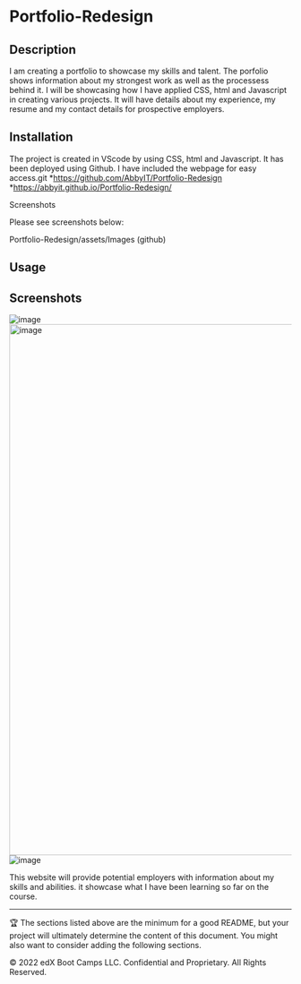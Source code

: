 # Portfolio-Redesign

## Description 

I am creating a portfolio to showcase my skills and talent. The porfolio shows information about my strongest work as well as the processess behind it. I will be showcasing how I have applied CSS, html and Javascript in creating various projects. It will have details about my experience, my resume and my contact details for prospective employers. 



## Installation

The project is created in VScode by using CSS, html and Javascript. It has been deployed using Github. I have included the webpage for easy access.git
*https://github.com/AbbyIT/Portfolio-Redesign  
*https://abbyit.github.io/Portfolio-Redesign/


Screenshots

Please see screenshots below: 

Portfolio-Redesign/assets/Images (github)

## Usage 


## Screenshots

![image](https://user-images.githubusercontent.com/117487886/222940160-beaa9f3c-e176-40eb-9b54-d569a0a5e805.png)
<img width="949" alt="image" src="https://user-images.githubusercontent.com/117487886/222940183-edc5d477-e5ed-44a4-9551-40c0d48bf882.png">
![image](https://user-images.githubusercontent.com/117487886/222940139-4d0a323d-aa1c-4690-8c38-6c239b73857b.png)



This website will provide potential employers with information about my skills and abilities. it showcase what I have been learning so far on the course.

---

🏆 The sections listed above are the minimum for a good README, but your project will ultimately determine the content of this document. You might also want to consider adding the following sections.


© 2022 edX Boot Camps LLC. Confidential and Proprietary. All Rights Reserved.
